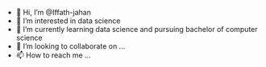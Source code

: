 - 👋 Hi, I’m @Iffath-jahan
- 👀 I’m interested in data science
- 🌱 I’m currently learning  data science and pursuing bachelor of computer science 
- 💞️ I’m looking to collaborate on ...
- 📫 How to reach me ...

<!---
Iffath-jahan/Iffath-jahan is a ✨ special ✨ repository because its `README.md` (this file) appears on your GitHub profile.
You can click the Preview link to take a look at your changes.
--->
